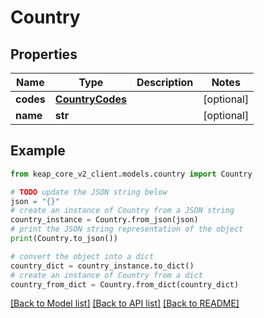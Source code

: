 # Country


## Properties

Name | Type | Description | Notes
------------ | ------------- | ------------- | -------------
**codes** | [**CountryCodes**](CountryCodes.md) |  | [optional] 
**name** | **str** |  | [optional] 

## Example

```python
from keap_core_v2_client.models.country import Country

# TODO update the JSON string below
json = "{}"
# create an instance of Country from a JSON string
country_instance = Country.from_json(json)
# print the JSON string representation of the object
print(Country.to_json())

# convert the object into a dict
country_dict = country_instance.to_dict()
# create an instance of Country from a dict
country_from_dict = Country.from_dict(country_dict)
```
[[Back to Model list]](../README.md#documentation-for-models) [[Back to API list]](../README.md#documentation-for-api-endpoints) [[Back to README]](../README.md)


